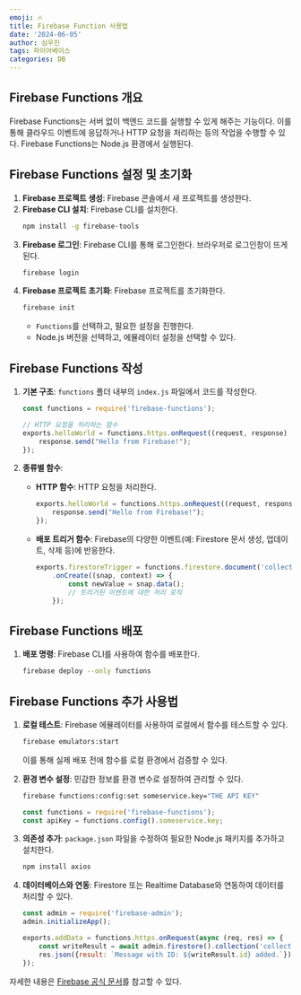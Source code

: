 ```yaml
---
emoji: 🔥
title: Firebase Function 사용법
date: '2024-06-05'
author: 심우진
tags: 파이어베이스
categories: DB
---
```


## Firebase Functions 개요

Firebase Functions는 서버 없이 백엔드 코드를 실행할 수 있게 해주는 기능이다. 이를 통해 클라우드 이벤트에 응답하거나 HTTP 요청을 처리하는 등의 작업을 수행할 수 있다. Firebase Functions는 Node.js 환경에서 실행된다.

## Firebase Functions 설정 및 초기화

1. **Firebase 프로젝트 생성**: Firebase 콘솔에서 새 프로젝트를 생성한다.
2. **Firebase CLI 설치**: Firebase CLI를 설치한다.
   ```bash
   npm install -g firebase-tools
   ```
3. **Firebase 로그인**: Firebase CLI를 통해 로그인한다. 브라우저로 로그인창이 뜨게 된다.
   ```bash
   firebase login
   ```
4. **Firebase 프로젝트 초기화**: Firebase 프로젝트를 초기화한다.
   ```bash
   firebase init
   ```
   - `Functions`를 선택하고, 필요한 설정을 진행한다.
   - Node.js 버전을 선택하고, 에뮬레이터 설정을 선택할 수 있다.


## Firebase Functions 작성

1. **기본 구조**: `functions` 폴더 내부의 `index.js` 파일에서 코드를 작성한다.
   ```javascript
   const functions = require('firebase-functions');

   // HTTP 요청을 처리하는 함수
   exports.helloWorld = functions.https.onRequest((request, response) => {
       response.send("Hello from Firebase!");
   });
   ```

2. **종류별 함수**:
   - **HTTP 함수**: HTTP 요청을 처리한다.
     ```javascript
     exports.helloWorld = functions.https.onRequest((request, response) => {
         response.send("Hello from Firebase!");
     });
     ```
   - **배포 트리거 함수**: Firebase의 다양한 이벤트(예: Firestore 문서 생성, 업데이트, 삭제 등)에 반응한다.
     ```javascript
     exports.firestoreTrigger = functions.firestore.document('collection/{docId}')
         .onCreate((snap, context) => {
             const newValue = snap.data();
             // 트리거된 이벤트에 대한 처리 로직
         });
     ```

## Firebase Functions 배포

1. **배포 명령**: Firebase CLI를 사용하여 함수를 배포한다.
   ```bash
   firebase deploy --only functions
   ```

## Firebase Functions 추가 사용법

1. **로컬 테스트**: Firebase 에뮬레이터를 사용하여 로컬에서 함수를 테스트할 수 있다.
   ```bash
   firebase emulators:start
   ```
   이를 통해 실제 배포 전에 함수를 로컬 환경에서 검증할 수 있다.

2. **환경 변수 설정**: 민감한 정보를 환경 변수로 설정하여 관리할 수 있다.
   ```bash
   firebase functions:config:set someservice.key="THE API KEY"
   ```
   
   ```javascript
   const functions = require('firebase-functions');
   const apiKey = functions.config().someservice.key;
   ```

3. **의존성 추가**: `package.json` 파일을 수정하여 필요한 Node.js 패키지를 추가하고 설치한다.
   ```bash
   npm install axios
   ```

4. **데이터베이스와 연동**: Firestore 또는 Realtime Database와 연동하여 데이터를 처리할 수 있다.
   ```javascript
   const admin = require('firebase-admin');
   admin.initializeApp();

   exports.addData = functions.https.onRequest(async (req, res) => {
       const writeResult = await admin.firestore().collection('collection').add({original: req.query.text});
       res.json({result: `Message with ID: ${writeResult.id} added.`});
   });
   ```


자세한 내용은 [Firebase 공식 문서](https://firebase.google.com/docs/functions)를 참고할 수 있다.

```toc

```
